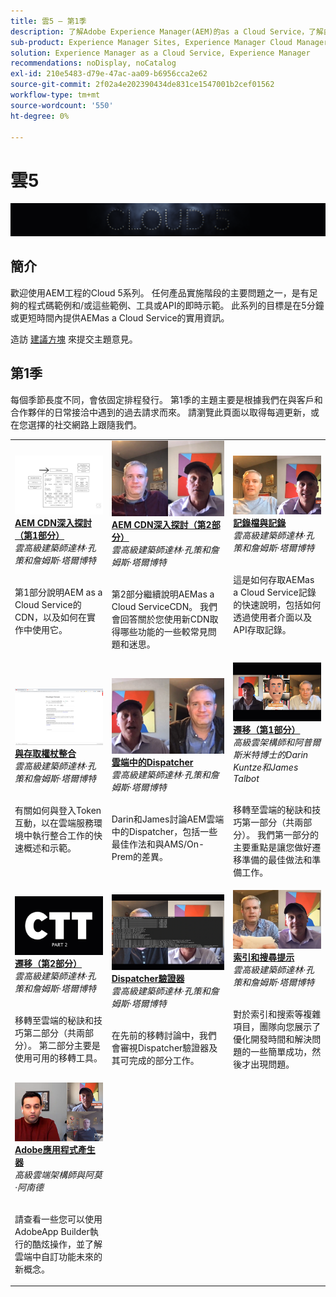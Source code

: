 ```yaml
---
title: 雲5 — 第1季
description: 了解Adobe Experience Manager(AEM)的as a Cloud Service，了解由Adobe自己的專業工程師負責建置，以及由專家服務負責提供。
sub-product: Experience Manager Sites, Experience Manager Cloud Manager, Experience Manager Assets
solution: Experience Manager as a Cloud Service, Experience Manager
recommendations: noDisplay, noCatalog
exl-id: 210e5483-d79e-47ac-aa09-b6956cca2e62
source-git-commit: 2f02a4e202390434de831ce1547001b2cef01562
workflow-type: tm+mt
source-wordcount: '550'
ht-degree: 0%

---
```


# 雲5

![AEM Experts系列](./imgs/masthead.png)

## 簡介

歡迎使用AEM工程的Cloud 5系列。 任何產品實施階段的主要問題之一，是有足夠的程式碼範例和/或這些範例、工具或API的即時示範。 此系列的目標是在5分鐘或更短時間內提供AEMas a Cloud Service的實用資訊。

造訪 [建議方塊](https://forms.office.com/r/74P5Xz4UH0) 來提交主題意見。

## 第1季

每個季節長度不同，會依固定排程發行。 第1季的主題主要是根據我們在與客戶和合作夥伴的日常接洽中遇到的過去請求而來。 請瀏覽此頁面以取得每週更新，或在您選擇的社交網路上跟隨我們。

<table>
  <tr>
   <td>
      <a href="./cloud5-aem-cdn-part1.md">
      <img alt="AEM CDN第1部分" src="./imgs/001-thumb.png"/>
      </a>
      <div>
         <a href="./cloud5-aem-cdn-part1.md"><strong>AEM CDN深入探討（第1部分）</strong></a>         
         <br/><em>雲高級建築師達林·孔策和詹姆斯·塔爾博特</em>
      </div>
      <p>
        <br/>
         第1部分說明AEM as a Cloud Service的CDN，以及如何在實作中使用它。
      </p>
     </td>   
     <td>
      <a href="./cloud5-aem-cdn-part2.md">
         <img alt="AEM CDN第2部分" src="./imgs/002-thumb.png"/>
      </a>
      <div>
         <a href="./cloud5-aem-cdn-part2.md"><strong>AEM CDN深入探討（第2部分）</strong></a>
         <br/><em>雲高級建築師達林·孔策和詹姆斯·塔爾博特</em>
      </div>
      <p>
        <br/>
         第2部分繼續說明AEMas a Cloud ServiceCDN。 我們會回答關於您使用新CDN取得哪些功能的一些較常見問題和迷思。
      </p>
   </td>
     <td>
        <a href="./cloud5-aem-log-files.md">
            <img alt="記錄檔與記錄" src="./imgs/003-thumb.png"/>
        </a>
      <div>
         <a href="./cloud5-aem-log-files.md"><strong>記錄檔與記錄</strong></a>
         <br/><em>雲高級建築師達林·孔策和詹姆斯·塔爾博特</em>
      </div>
      <p>
        <br/>
         這是如何存取AEMas a Cloud Service記錄的快速說明，包括如何透過使用者介面以及API存取記錄。
      </p>
   </td> 
  </tr>
  <tr>
   <td>
        <a href="./cloud5-getting-login-token-integrations.md">
            <img alt="存取權杖" src="./imgs/004-thumb.png"/>
        </a>
      <div>
        <a href="./cloud5-getting-login-token-integrations.md"><strong>與存取權杖整合</strong></a>        
         <br/><em>雲高級建築師達林·孔策和詹姆斯·塔爾博特</em>
      </div>
      <p>
        <br/>
         有關如何與登入Token互動，以在雲端服務環境中執行整合工作的快速概述和示範。
      </p>
     </td>   
     <td>
      <a href="./cloud5-aem-dispatcher-cloud.md">
      <img alt="雲端中的 Dispatcher" src="./imgs/005-thumb.png"/>
       </a>  
      <div>
        <a href="./cloud5-aem-dispatcher-cloud.md"><strong>雲端中的Dispatcher</strong></a>
         <br/><em>雲高級建築師達林·孔策和詹姆斯·塔爾博特</em>
      </div>
      <p>
        <br/>
        Darin和James討論AEM雲端中的Dispatcher，包括一些最佳作法和與AMS/On-Prem的差異。 
      </p>
   </td>
     <td>
        <a href="./cloud5-aem-content-migration-part-1.md">
            <img alt="遷移（第1部分）" src="./imgs/006-thumb.png"/>
        </a>
      <div>
         <a href="./cloud5-aem-content-migration-part-1.md"><strong>遷移（第1部分）</strong></a>
         <br/><em>高級雲架構師和阿普爾斯米特博士的Darin Kuntze和James Talbot</em>
      </div>
      <p>
        <br/>
         移轉至雲端的秘訣和技巧第一部分（共兩部分）。 我們第一部分的主要重點是讓您做好遷移準備的最佳做法和準備工作。
      </p>
   </td> 
  </tr>
<tr>
   <td>
        <a href="./cloud5-aem-content-migration-part-2.md">
            <img alt="遷移（第2部分）" src="./imgs/007-thumb.png"/>
        </a>
      <div>
        <a href="./cloud5-aem-content-migration-part-2.md"><strong>遷移（第2部分）</strong></a>     
         <br/><em>雲高級建築師達林·孔策和詹姆斯·塔爾博特</em>
      </div>
      <p>
        <br/>
         移轉至雲端的秘訣和技巧第二部分（共兩部分）。 第二部分主要是使用可用的移轉工具。
      </p>
     </td>   
     <td>
        <a href="./cloud5-aem-dispatcher-validator.md">
            <img alt="Dispatcher驗證器" src="./imgs/008-thumb.png"/>
        </a>
      <div>
         <a href="./cloud5-aem-dispatcher-validator.md"><strong>Dispatcher驗證器</strong></a>
         <br/><em>雲高級建築師達林·孔策和詹姆斯·塔爾博特</em>
      </div>
      <p>
        <br/>
         在先前的移轉討論中，我們會審視Dispatcher驗證器及其可完成的部分工作。
      </p>
   </td>
     <td>
        <a href="./cloud5-aem-search-and-indexing.md">
            <img alt="索引和搜尋提示" src="./imgs/009-thumb.png"/>
        </a>
      <div>
         <a href="./cloud5-aem-search-and-indexing.md"><strong>索引和搜尋提示</strong></a>
         <br/><em>雲高級建築師達林·孔策和詹姆斯·塔爾博特</em>
      </div>
      <p>
        <br/>
         對於索引和搜索等複雜項目，團隊向您展示了優化開發時間和解決問題的一些簡單成功，然後才出現問題。
      </p>
   </td> 
  </tr>
    <tr>
        <td>
            <a href="./cloud5-adobe-app-builder.md">
                <img alt="Adobe應用程式產生器" src="./imgs/010-thumb.png"/>
            </a>
            <div>
                <a href="./cloud5-adobe-app-builder.md"><strong>Adobe應用程式產生器</strong></a><br/>        
                <em>高級雲端架構師與阿莫·阿南德</em>
            </div>
            <p><br/>
                請查看一些您可以使用AdobeApp Builder執行的酷炫操作，並了解雲端中自訂功能未來的新概念。
            </p>
        </td>
        <td></td>
        <td></td>
    </tr>
</table>
